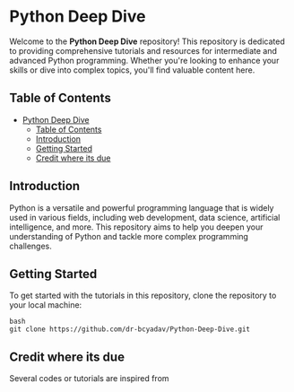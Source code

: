 # Python Deep Dive

Welcome to the **Python Deep Dive** repository! This repository is dedicated to providing comprehensive tutorials and resources for intermediate and advanced Python programming. Whether you're looking to enhance your skills or dive into complex topics, you'll find valuable content here.

## Table of Contents

- [Python Deep Dive](#python-deep-dive)
  - [Table of Contents](#table-of-contents)
  - [Introduction](#introduction)
  - [Getting Started](#getting-started)
  - [Credit where its due](#credit-where-its-due)

## Introduction

Python is a versatile and powerful programming language that is widely used in various fields, including web development, data science, artificial intelligence, and more. This repository aims to help you deepen your understanding of Python and tackle more complex programming challenges.

## Getting Started

To get started with the tutorials in this repository, clone the repository to your local machine:

```
bash
git clone https://github.com/dr-bcyadav/Python-Deep-Dive.git
```

## Credit where its due 
Several codes or tutorials are inspired from [](https://www.geeksforgeeks.org)